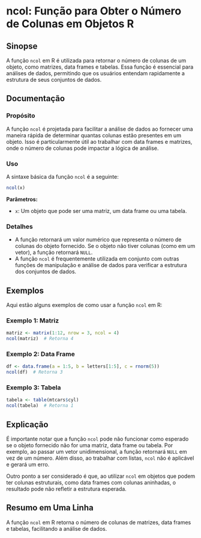 <!--
Meta Description: # ncol: Função para Obter o Número de Colunas em Objetos R ## Sinopse A função `ncol` em R é utilizada para retornar o número de colunas de um objeto,...
Meta Keywords: ncol, função, colunas, data, número
-->

# ncol: Função para Obter o Número de Colunas em Objetos R

## Sinopse
A função `ncol` em R é utilizada para retornar o número de colunas de um objeto, como matrizes, data frames e tabelas. Essa função é essencial para análises de dados, permitindo que os usuários entendam rapidamente a estrutura de seus conjuntos de dados.

## Documentação
### Propósito
A função `ncol` é projetada para facilitar a análise de dados ao fornecer uma maneira rápida de determinar quantas colunas estão presentes em um objeto. Isso é particularmente útil ao trabalhar com data frames e matrizes, onde o número de colunas pode impactar a lógica de análise.

### Uso
A sintaxe básica da função `ncol` é a seguinte:

```R
ncol(x)
```

**Parâmetros:**
- `x`: Um objeto que pode ser uma matriz, um data frame ou uma tabela.

### Detalhes
- A função retornará um valor numérico que representa o número de colunas do objeto fornecido. Se o objeto não tiver colunas (como em um vetor), a função retornará `NULL`.
- A função `ncol` é frequentemente utilizada em conjunto com outras funções de manipulação e análise de dados para verificar a estrutura dos conjuntos de dados.

## Exemplos
Aqui estão alguns exemplos de como usar a função `ncol` em R:

### Exemplo 1: Matriz
```R
matriz <- matrix(1:12, nrow = 3, ncol = 4)
ncol(matriz)  # Retorna 4
```

### Exemplo 2: Data Frame
```R
df <- data.frame(a = 1:5, b = letters[1:5], c = rnorm(5))
ncol(df)  # Retorna 3
```

### Exemplo 3: Tabela
```R
tabela <- table(mtcars$cyl)
ncol(tabela)  # Retorna 1
```

## Explicação
É importante notar que a função `ncol` pode não funcionar como esperado se o objeto fornecido não for uma matriz, data frame ou tabela. Por exemplo, ao passar um vetor unidimensional, a função retornará `NULL` em vez de um número. Além disso, ao trabalhar com listas, `ncol` não é aplicável e gerará um erro.

Outro ponto a ser considerado é que, ao utilizar `ncol` em objetos que podem ter colunas estruturais, como data frames com colunas aninhadas, o resultado pode não refletir a estrutura esperada.

## Resumo em Uma Linha
A função `ncol` em R retorna o número de colunas de matrizes, data frames e tabelas, facilitando a análise de dados.
